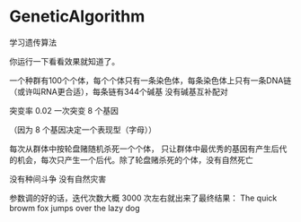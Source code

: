# GeneticAlgorithm
学习遗传算法

你运行一下看看效果就知道了。

一个种群有100个个体，每个个体只有一条染色体，每条染色体上只有一条DNA链（或许叫RNA更合适），每条链有344个碱基
没有碱基互补配对

突变率 0.02
一次突变 8 个基因

（因为 8 个基因决定一个表现型（字母））

每次从群体中按轮盘赌随机杀死一个个体，
只让群体中最优秀的基因有产生后代的机会，每次只产生一个后代。除了轮盘赌杀死的个体，没有自然死亡

没有种间斗争
没有自然灾害


参数调的好的话，迭代次数大概 3000 次左右就出来了最终结果：
The quick browm fox jumps over the lazy dog

